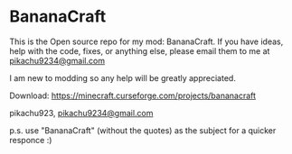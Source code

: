 # BananaCraft

This is the Open source repo for my mod: BananaCraft.
  If you have ideas, help with the code, fixes, or anything else, please email them to me at pikachu9234@gmail.com
  
  I am new to modding so any help will be greatly appreciated. 
  
  Download: https://minecraft.curseforge.com/projects/bananacraft
  
pikachu923,
  pikachu9234@gmail.com
  
p.s. use "BananaCraft" (without the quotes) as the subject for a quicker responce :)
  
